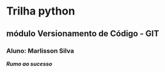 # Trilha python
## módulo Versionamento de Código - GIT
### Aluno: Marlisson Silva

***Rumo ao sucesso***
